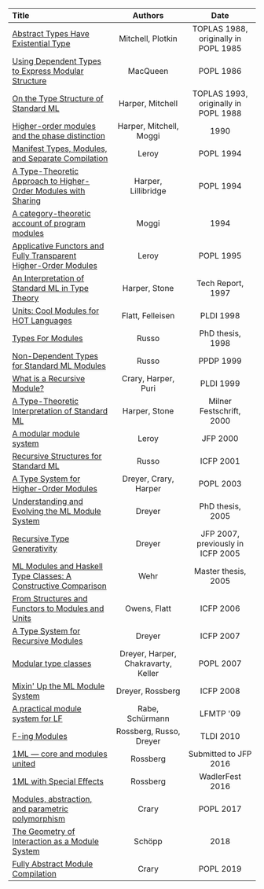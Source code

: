 | Title | Authors | Date |
|:------|:-------:|:----:|
|[Abstract Types Have Existential Type](pdfs/mitchell88.pdf)| Mitchell, Plotkin | TOPLAS 1988, originally in POPL 1985 |
|[Using Dependent Types to Express Modular Structure](pdfs/macqueen86.pdf)| MacQueen | POPL 1986 |
|[On the Type Structure of Standard ML](pdfs/harper93.pdf)| Harper, Mitchell | TOPLAS 1993, originally in POPL 1988 |
|[Higher-order modules and the phase distinction](pdfs/harper-mm-90.pdf) | Harper, Mitchell, Moggi | 1990
|[Manifest Types, Modules, and Separate Compilation](pdfs/leroy94.pdf)| Leroy | POPL 1994 |
|[A Type-Theoretic Approach to Higher-Order Modules with Sharing](pdfs/harper94.pdf)| Harper, Lillibridge | POPL 1994 |
|[A category-theoretic account of program modules](pdfs/10.1.1.79.2307.pdf)| Moggi | 1994 |
|[Applicative Functors and Fully Transparent Higher-Order Modules](pdfs/leroy95.pdf)| Leroy | POPL 1995 |
|[An Interpretation of Standard ML in Type Theory](pdfs/harper-stone-long.pdf)| Harper, Stone | Tech Report, 1997 |
|[Units: Cool Modules for HOT Languages](pdfs/flatt98.pdf)| Flatt, Felleisen | PLDI 1998 |
|[Types For Modules](pdfs/Types-for-Modules-Thesis.pdf)| Russo | PhD thesis, 1998 |
|[Non-Dependent Types for Standard ML Modules](pdfs/russo99.pdf)| Russo | PPDP 1999 |
|[What is a Recursive Module?](pdfs/crary99.pdf)| Crary, Harper, Puri | PLDI 1999 |
|[A Type-Theoretic Interpretation of Standard ML](pdfs/harper-stone-short.pdf)| Harper, Stone | Milner Festschrift, 2000 |
|[A modular module system](pdfs/xleroy-modular_modules-jfp.pdf) | Leroy | JFP 2000 |
|[Recursive Structures for Standard ML](pdfs/russo01.pdf)| Russo | ICFP 2001 |
|[A Type System for Higher-Order Modules](pdfs/dreyer03.pdf)| Dreyer, Crary, Harper | POPL 2003 |
|[Understanding and Evolving the ML Module System](pdfs/dreyer-thesis.pdf)| Dreyer | PhD thesis, 2005 |
|[Recursive Type Generativity](pdfs/dreyer-rtg.pdf)| Dreyer | JFP 2007, previously in ICFP 2005 |
|[ML Modules and Haskell Type Classes: A Constructive Comparison](pdfs/Wehr_ML_modules_and_Haskell_type_classes.pdf) | Wehr | Master thesis, 2005
|[From Structures and Functors to Modules and Units](pdfs/owens06.pdf)| Owens, Flatt | ICFP 2006 |
|[A Type System for Recursive Modules](pdfs/dreyer07.pdf)| Dreyer | ICFP 2007 |
|[Modular type classes](pdfs/main-long.pdf) | Dreyer, Harper, Chakravarty, Keller | POPL 2007
|[Mixin' Up the ML Module System](pdfs/mixml-long.pdf)| Dreyer, Rossberg | ICFP 2008 |
|[A practical module system for LF](pdfs/mod.pdf) | Rabe, Schürmann | LFMTP '09 |
|[F-ing Modules](pdfs/f-ing.pdf)| Rossberg, Russo, Dreyer | TLDI 2010 |
|[1ML — core and modules united](pdfs/1ml-jfp-draft.pdf) | Rossberg | Submitted to JFP 2016
|[1ML with Special Effects](pdfs/1ml-effects.pdf) | Rossberg | WadlerFest 2016
|[Modules, abstraction, and parametric polymorphism](pdfs/mapp.pdf) | Crary | POPL 2017
|[The Geometry of Interaction as a Module System](pdfs/modules_tr.pdf) | Schöpp | 2018
|[Fully Abstract Module Compilation](pdfs/famc.pdf) | Crary | POPL 2019 |